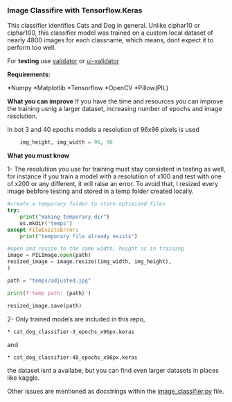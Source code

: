 ### Image Classifire with Tensorflow.Keras

This classifier identifies Cats and Dog in general. Unlike ciphar10 or ciphar100, this classifier model was trained on a custom local dataset of nearly 4800 images for each classname, which means, dont expect it to perform too well.

For **testing** use [validator](validator.py) or [ui-validator](ui-validator.py)

**Requirements:**

*Numpy
*Matplotlib
*Tensorflow
*OpenCV
*Pillow(PIL)

**What you can improve**
If you have the time and resources you can improve the training usnig a larger dataset, increasing number of epochs and image resolution.

In bot 3 and 40 epochs models a resolution of 96x96 pixels is used

```python
    img_height, img_width = 96, 96
```

**What you must know**

1- The resolutiion you use for training must stay consistent in testing as well, for instance if you train a model with a resolutiion of x100 and test with one of x200 or any different, it will raise an error. To avoid that, I resized every image bebfore testing and stored in a temp folder created locally.

```python
#create a temporary folder to store optimized files
try:
    print("making temporary dir")
    os.mkdir('temps')
except FileExistsError:
    print("temporary file already exists")

#open and resize to the same width, height as in training
image = PILImage.open(path)
resized_image = image.resize((img_width, img_height),
)

path = "temps/adjusted.jpg"

print(f'temp path: {path}')

resized_image.save(path)
```

2- Only trained models are included in this repo,

    * cat_dog_classifier-3_epochs_x96px.keras 

and

    * cat_dog_classifier-40_epochs_x96px.keras

the dataset isnt a availabe, but you can find even larger datasets in places like kaggle.

Other issues are mentioned as docstrings within the 
[image_classifier.py](image_classifier.py) file.



